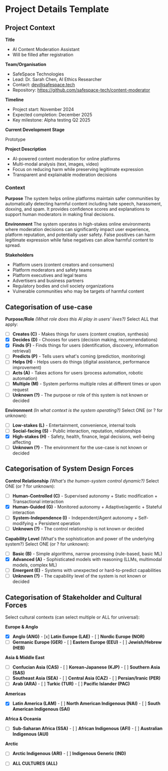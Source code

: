 # Project Details Template

## Project Context

**Title**
- <!--%PROJ_NAME-->AI Content Moderation Assistant
- <!--%PROJ_ID-->Will be filled after registration

**Team/Organisation**
- SafeSpace Technologies
- Lead: Dr. Sarah Chen, AI Ethics Researcher
- Contact: dev@safespace.tech
- Repository: https://github.com/safespace-tech/content-moderator

**Timeline**
- Project start: November 2024
- Expected completion: December 2025
- Key milestone: Alpha testing Q2 2025

**Current Development Stage**
<!--%CURRENT_STAGE-->Prototype

**Project Description**
- AI-powered content moderation for online platforms
- Multi-modal analysis (text, images, video)
- Focus on reducing harm while preserving legitimate expression
- Transparent and explainable moderation decisions

### Context

**Purpose**
The system helps online platforms maintain safer communities by automatically detecting harmful content including hate speech, harassment, doxxing, and spam. It provides confidence scores and explanations to support human moderators in making final decisions.

**Environment**
The system operates in high-stakes online environments where moderation decisions can significantly impact user experience, platform reputation, and potentially user safety. False positives can harm legitimate expression while false negatives can allow harmful content to spread.

**Stakeholders**
- Platform users (content creators and consumers)
- Platform moderators and safety teams
- Platform executives and legal teams
- Advertisers and business partners
- Regulatory bodies and civil society organizations
- Vulnerable communities who may be targets of harmful content

## Categorisation of use-case

**Purpose/Role** *(What role does this AI play in users' lives?)*
Select ALL that apply:
<!--%PURPOSE_CODES-->
- [ ] **Creates (C)** - Makes things for users (content creation, synthesis)
- [x] **Decides (D)** - Chooses for users (decision making, recommendations)
- [x] **Finds (F)** - Finds things for users (identification, discovery, information retrieval)
- [ ] **Predicts (P)** - Tells users what's coming (prediction, monitoring)
- [ ] **Helps (H)** - Helps users do things (digital assistance, performance improvement)
- [ ] **Acts (A)** - Takes actions for users (process automation, robotic automation)
- [ ] **Multiple (M)** - System performs multiple roles at different times or upon request
- [ ] **Unknown (?)** - The purpose or role of this system is not known or decided

**Environment** *(In what context is the system operating?)*
Select ONE (or ? for unknown):
<!--%ENVIRONMENT_CODE-->
- [ ] **Low-stakes (L)** - Entertainment, convenience, internal tools
- [ ] **Social-facing (S)** - Public interaction, reputation, relationships
- [x] **High-stakes (H)** - Safety, health, finance, legal decisions, well-being affecting
- [ ] **Unknown (?)** - The environment for the use-case is not known or decided

## Categorisation of System Design Forces

**Control Relationship** *(What's the human-system control dynamic?)*
Select ONE (or ? for unknown):
<!--%CONTROL_CODE-->
- [ ] **Human-Controlled (C)** - Supervised autonomy + Static modification + Transactional interaction
- [x] **Human-Guided (G)** - Monitored autonomy + Adaptive/agentic + Stateful interaction
- [ ] **System-Independence (I)** - Independent/Agent autonomy + Self-modifying + Persistent operation
- [ ] **Unknown (?)** - The control relationship is not known or decided

**Capability Level** (What's the sophistication and power of the underlying system?)
Select ONE (or ? for unknown):
<!--%CAPABILITY_CODE-->
- [ ] **Basic (B)** - Simple algorithms, narrow processing (rule-based, basic ML)
- [x] **Advanced (A)** - Sophisticated models with reasoning (LLMs, multimodal models, complex ML)
- [ ] **Emergent (E)** - Systems with unexpected or hard-to-predict capabilities
- [ ] **Unknown (?)** - The capability level of the system is not known or decided

## Categorisation of Stakeholder and Cultural Forces

Select cultural contexts (can select multiple or ALL for universal):

**Europe & Anglo**
- [x] **Anglo (ANG)** - [x] **Latin Europe (LAE)** - [ ] **Nordic Europe (NOR)**
- [ ] **Germanic Europe (GER)** - [ ] **Eastern Europe (EEU)** - [ ] **Jewish/Hebrew (HEB)**

**Asia & Middle East**
- [ ] **Confucian Asia (CAS)** - [ ] **Korean-Japanese (KJP)** - [ ] **Southern Asia (SAS)**
- [ ] **Southeast Asia (SEA)** - [ ] **Central Asia (CAZ)** - [ ] **Persian/Iranic (PER)**
- [ ] **Arab (ARA)** - [ ] **Turkic (TUR)** - [ ] **Pacific Islander (PAC)**

**Americas**
- [x] **Latin America (LAM)** - [ ] **North American Indigenous (NAI)** - [ ] **South American Indigenous (SAI)**

**Africa & Oceania**
- [ ] **Sub-Saharan Africa (SSA)** - [ ] **African Indigenous (AFI)** - [ ] **Australian Indigenous (AUI)**

**Arctic**
- [ ] **Arctic Indigenous (ARI)** - [ ] **Indigenous Generic (IND)** 

- [ ] **ALL CULTURES (ALL)**
